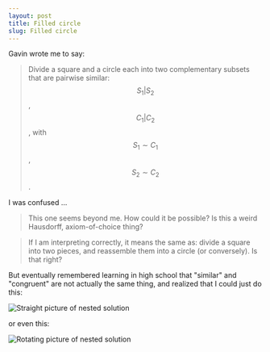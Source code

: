 ```yaml
---
layout: post
title: Filled circle
slug: Filled circle
---
```


Gavin wrote me to say:

> Divide a square and a circle each into two complementary subsets that are pairwise similar: $$S_1|S_2$$, $$C_1|C_2$$, with $$S_1 \sim C_1$$, $$S_2 \sim C_2$$.

I was confused ...

> This one seems beyond me. How could it be possible? Is this a weird Hausdorff, axiom-of-choice thing?

> If I am interpreting correctly, it means the same as: divide a square into two pieces, and reassemble them into a circle (or conversely). Is that right?

But eventually remembered learning in high school that "similar" and "congruent" are not actually the same thing, and realized that I could just do this:

![Straight picture of nested solution]({{site.github.url}}/images/filledCircle.Rout-0.png)

or even this:

![Rotating picture of nested solution]({{site.github.url}}/images/filledCircle.Rout-2.png)
